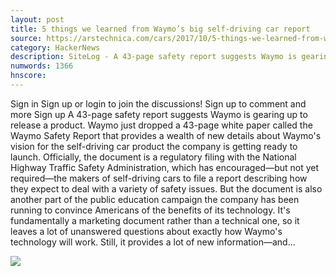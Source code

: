 ```yaml
---
layout: post
title: 5 things we learned from Waymo’s big self-driving car report
source: https://arstechnica.com/cars/2017/10/5-things-we-learned-from-waymos-big-self-driving-car-report/
category: HackerNews
description: SiteLog - A 43-page safety report suggests Waymo is gearing up to release a product.
numwords: 1366
hnscore: 
---
```


Sign in  Sign up or login to join the discussions!  Sign up to comment and more  Sign up  A 43-page safety report suggests Waymo is gearing up to release a product.  Waymo just dropped a 43-page white paper called the Waymo Safety Report that provides a wealth of new details about Waymo's vision for the self-driving car product the company is getting ready to launch.  Officially, the document is a regulatory filing with the National Highway Traffic Safety Administration, which has encouraged—but not yet required—the makers of self-driving cars to file a report describing how they expect to deal with a variety of safety issues. But the document is also another part of the public education campaign the company has been running to convince Americans of the benefits of its technology.  It's fundamentally a marketing document rather than a technical one, so it leaves a lot of unanswered questions about exactly how Waymo's technology will work. Still, it provides a lot of new information—and...

![](https://cdn.arstechnica.net/wp-content/uploads/2017/10/waymo_minivan_7-760x380.jpg)
<!--description-->